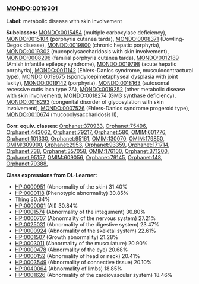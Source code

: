 
### [MONDO:0019301](http://purl.obolibrary.org/obo/MONDO_0019301)
**Label:** metabolic disease with skin involvement

**Subclasses:** [MONDO:0015454](http://purl.obolibrary.org/obo/MONDO_0015454) (multiple carboxylase deficiency), [MONDO:0015104](http://purl.obolibrary.org/obo/MONDO_0015104) (porphyria cutanea tarda), [MONDO:0008371](http://purl.obolibrary.org/obo/MONDO_0008371) (Dowling-Degos disease), [MONDO:0019800](http://purl.obolibrary.org/obo/MONDO_0019800) (chronic hepatic porphyria), [MONDO:0019302](http://purl.obolibrary.org/obo/MONDO_0019302) (mucopolysaccharidosis with skin involvement), [MONDO:0008296](http://purl.obolibrary.org/obo/MONDO_0008296) (familial porphyria cutanea tarda), [MONDO:0012189](http://purl.obolibrary.org/obo/MONDO_0012189) (Amish infantile epilepsy syndrome), [MONDO:0019798](http://purl.obolibrary.org/obo/MONDO_0019798) (acute hepatic porphyria), [MONDO:0011142](http://purl.obolibrary.org/obo/MONDO_0011142) (Ehlers-Danlos syndrome, musculocontractural type), [MONDO:0019675](http://purl.obolibrary.org/obo/MONDO_0019675) (spondyloepimetaphyseal dysplasia with joint laxity), [MONDO:0019142](http://purl.obolibrary.org/obo/MONDO_0019142) (porphyria), [MONDO:0018163](http://purl.obolibrary.org/obo/MONDO_0018163) (autosomal recessive cutis laxa type 2A), [MONDO:0019252](http://purl.obolibrary.org/obo/MONDO_0019252) (other metabolic disease with skin involvement), [MONDO:0018274](http://purl.obolibrary.org/obo/MONDO_0018274) (GM3 synthase deficiency), [MONDO:0018293](http://purl.obolibrary.org/obo/MONDO_0018293) (congenital disorder of glycosylation with skin involvement), [MONDO:0007526](http://purl.obolibrary.org/obo/MONDO_0007526) (Ehlers-Danlos syndrome progeroid type), [MONDO:0010674](http://purl.obolibrary.org/obo/MONDO_0010674) (mucopolysaccharidosis II), 

**Corr. equiv. classes:** [Orphanet:370933](http://www.orpha.net/ORDO/Orphanet_370933), [Orphanet:75496](http://www.orpha.net/ORDO/Orphanet_75496), [Orphanet:443062](http://www.orpha.net/ORDO/Orphanet_443062), [Orphanet:79217](http://www.orpha.net/ORDO/Orphanet_79217), [Orphanet:580](http://www.orpha.net/ORDO/Orphanet_580), [OMIM:601776](http://purl.obolibrary.org/obo/OMIM_601776), [Orphanet:101330](http://www.orpha.net/ORDO/Orphanet_101330), [Orphanet:95161](http://www.orpha.net/ORDO/Orphanet_95161), [OMIM:130070](http://purl.obolibrary.org/obo/OMIM_130070), [OMIM:179850](http://purl.obolibrary.org/obo/OMIM_179850), [OMIM:309900](http://purl.obolibrary.org/obo/OMIM_309900), [Orphanet:2953](http://www.orpha.net/ORDO/Orphanet_2953), [Orphanet:93359](http://www.orpha.net/ORDO/Orphanet_93359), [Orphanet:171714](http://www.orpha.net/ORDO/Orphanet_171714), [Orphanet:738](http://www.orpha.net/ORDO/Orphanet_738), [Orphanet:357058](http://www.orpha.net/ORDO/Orphanet_357058), [OMIM:176100](http://purl.obolibrary.org/obo/OMIM_176100), [Orphanet:371200](http://www.orpha.net/ORDO/Orphanet_371200), [Orphanet:95157](http://www.orpha.net/ORDO/Orphanet_95157), [OMIM:609056](http://purl.obolibrary.org/obo/OMIM_609056), [Orphanet:79145](http://www.orpha.net/ORDO/Orphanet_79145), [Orphanet:148](http://www.orpha.net/ORDO/Orphanet_148), [Orphanet:79388](http://www.orpha.net/ORDO/Orphanet_79388), 

**Class expressions from DL-Learner:**

- [HP:0000951](http://purl.obolibrary.org/obo/HP_0000951) (Abnormality of the skin) 31.40%
- [HP:0000118](http://purl.obolibrary.org/obo/HP_0000118) (Phenotypic abnormality) 30.85%
- Thing 30.84%
- [HP:0000001](http://purl.obolibrary.org/obo/HP_0000001) (All) 30.84%
- [HP:0001574](http://purl.obolibrary.org/obo/HP_0001574) (Abnormality of the integument) 30.80%
- [HP:0000707](http://purl.obolibrary.org/obo/HP_0000707) (Abnormality of the nervous system) 27.21%
- [HP:0025031](http://purl.obolibrary.org/obo/HP_0025031) (Abnormality of the digestive system) 23.47%
- [HP:0000924](http://purl.obolibrary.org/obo/HP_0000924) (Abnormality of the skeletal system) 22.61%
- [HP:0001507](http://purl.obolibrary.org/obo/HP_0001507) (Growth abnormality) 21.28%
- [HP:0003011](http://purl.obolibrary.org/obo/HP_0003011) (Abnormality of the musculature) 20.90%
- [HP:0000478](http://purl.obolibrary.org/obo/HP_0000478) (Abnormality of the eye) 20.68%
- [HP:0000152](http://purl.obolibrary.org/obo/HP_0000152) (Abnormality of head or neck) 20.41%
- [HP:0003549](http://purl.obolibrary.org/obo/HP_0003549) (Abnormality of connective tissue) 20.10%
- [HP:0040064](http://purl.obolibrary.org/obo/HP_0040064) (Abnormality of limbs) 18.85%
- [HP:0001626](http://purl.obolibrary.org/obo/HP_0001626) (Abnormality of the cardiovascular system) 18.46%


